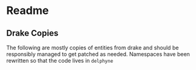 # Readme

## Drake Copies

The following are mostly copies of entities from drake and should be responsibly managed to get patched as needed. Namespaces have been
rewritten so that the code lives in `delphyne`
